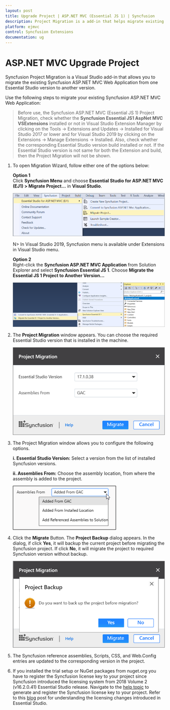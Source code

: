 ```yaml
---
layout: post
title: Upgrade Project | ASP.NET MVC (Essential JS 1) | Syncfusion
description: Project Migration is a add-in that helps migrate existing Syncfusion Essential JS 1 ASP.NET MVC project from one Syncfusion version to another version
platform: ejmvc
control: Syncfusion Extensions
documentation: ug
---
```


# ASP.NET MVC Upgrade Project

Syncfusion Project Migration is a Visual Studio add-in that allows you to migrate the existing Syncfusion ASP.NET MVC Web Application from one Essential Studio version to another version.

Use the following steps to migrate your existing Syncfusion ASP.NET MVC Web Application:

> Before use, the Syncfusion ASP.NET MVC (Essential JS 1) Project Migration, check whether the **Syncfusion Essential JS1 AspNet MVC VSExtensions** installed or not in Visual Studio Extension Manager by clicking on the Tools -> Extensions and Updates -> Installed for Visual Studio 2017 or lower and for Visual Studio 2019 by clicking on the Extensions -> Manage Extensions -> Installed. Also, check whether the corresponding Essential Studio version build installed or not. If the Essential Studio version is not same for both the Extension and build, then the Project Migration will not be shown.

1. To open Migration Wizard, follow either one of the options below: 

   **Option 1**  
   Click **Syncfusion Menu** and choose **Essential Studio for ASP.NET MVC (EJ1) > Migrate Project…** in **Visual Studio**.

   ![Syncfusion Essential JS 1 ASP.NET MVC Project Migration via Syncfusion menu](Migrate-Syncfusion-Project_images/SyncfusionMenu_ProjectMigration_img.png)

   N> In Visual Studio 2019, Syncfusion menu is available under Extensions in Visual Studio menu.

   **Option 2**  
   Right-click the **Syncfusion ASP.NET MVC Application** from Solution Explorer and select **Syncfusion Essential JS 1**. Choose **Migrate the Essential JS 1 Project to Another Version...**

   ![Syncfusion Essential JS 1 ASP.NET MVC Project Migration add-in](Migrate-Syncfusion-Project_images/ProjectMigration_img1.png)

2. The **Project Migration** window appears. You can choose the required Essential Studio version that is installed in the machine.

   ![Syncfusion Essential JS 1 ASP.NET MVC Project Migration wizard](Migrate-Syncfusion-Project_images/ProjectMigration_img2.png)

3. The Project Migration window allows you to configure the following options.

   **i. Essential Studio Version:** Select a version from the list of installed Syncfusion versions.
	  
   **ii. Assemblies From:** Choose the assembly location, from where the assembly is added to the project.
	  
   ![Choose the assembly location from where the assembly is added to the project](Migrate-Syncfusion-Project_images/ProjectMigration_img3.jpeg) 

4. Click the **Migrate** Button. The **Project Backup** dialog appears. In the dialog, if click **Yes**, it will backup the current project before migrating the Syncfusion project. If click **No**, it will migrate the project to required Syncfusion version without backup. 

     ![Syncfusion Essential JS 1 ASP.NET MVC Project Migration backup dialog](Migrate-Syncfusion-Project_images/ProjectMigration_img4.png)
      
5. The Syncfusion reference assemblies, Scripts, CSS, and Web.Config entries are updated to the corresponding version in the project.

6. If you installed the trial setup or NuGet packages from nuget.org you have to register the Syncfusion license key to your project since Syncfusion introduced the licensing system from 2018 Volume 2 (v16.2.0.41) Essential Studio release. Navigate to the [help topic](https://help.syncfusion.com/common/essential-studio/licensing/license-key#how-to-generate-syncfusion-license-key) to generate and register the Syncfusion license key to your project. Refer to this [blog](https://blog.syncfusion.com/post/Whats-New-in-2018-Volume-2-Licensing-Changes-in-the-1620x-Version-of-Essential-Studio.aspx?_ga=2.11237684.1233358434.1587355730-230058891.1567654773) post for understanding the licensing changes introduced in Essential Studio.